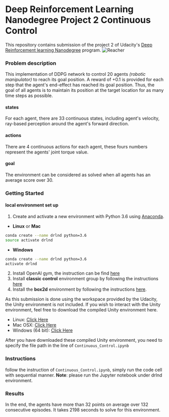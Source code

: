 [//]: # (Image References)

[image1]: https://video.udacity-data.com/topher/2018/June/5b1ea778_reacher/reacher.gif "Reacher"
# Deep Reinforcement Learning Nanodegree Project 2 Continuous Control
This repository contains submission of the project 2 of Udacity's [Deep Reinforcement learning Nanodegree](https://www.udacity.com/course/deep-reinforcement-learning-nanodegree--nd893) program.
![Reacher][image1]
### Problem description
This implementation of DDPG network to control 20 agents *(robotic manipulator)* to reach its goal position.
A reward of +0.1 is provided for each step that the agent's end-effect has reached its goal position. Thus, the goal of all agents is to maintain its position at the target location for as many time steps as possible.
#### states
For each agent, there are 33 continuous states, including agent's velocity, ray-based perception around the agent's forward direction.
#### actions
There are 4 continuous actions for each agent, these fours numbers represent the agents' joint torque value.

#### goal
The environment can be considered as solved when all agents has an average score over 30.

### Getting Started
#### local environment set up
1. Create and activate a new environment with Python 3.6 using  [Anaconda](https://www.anaconda.com/).
  - **Linux** or **Mac**
  ```bash
  conda create --name drlnd python=3.6
  source activate drlnd
  ```
  - **Windows**
  ```bash
  conda create --name drlnd python=3.6
  activate drlnd
  ```
2. Install OpenAI gym, the instruction can be find [here](https://github.com/openai/gym)
3. Install **classic control** environment group by following the instructions [here](https://github.com/openai/gym#classic-control)
4. Install the **box2d** environment by following the instructions [here](https://github.com/openai/gym#box2d).


As this submission is done using the workspace provided by the Udacity, the Unity environment is not included. If you wish to interact with the Unity environment, feel free to download the compiled Unity environment here.
- Linux: [Click Here](https://s3-us-west-1.amazonaws.com/udacity-drlnd/P2/Reacher/Reacher_Linux.zip)
- Mac OSX: [Click Here](https://s3-us-west-1.amazonaws.com/udacity-drlnd/P2/Reacher/Reacher.app.zip)
- Windows (64 bit): [Click Here](https://s3-us-west-1.amazonaws.com/udacity-drlnd/P2/Reacher/Reacher_Windows_x86_64.zip)   

After you have downloaded these compiled Unity environment, you need to specify the file path in the line of `Continuous_Control.ipynb`
### Instructions
follow the instruction of `Continuous_Control.ipynb`, simply run the code cell with sequential manner.
**Note**: please run the Jupyter notebook under drlnd environment.


### Results
In the end, the agents have more than 32 points on average over 132 consecutive episodes. It takes 2198 seconds to solve for this environment.
